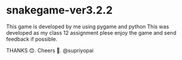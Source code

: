 # snakegame-ver3.2.2
This game is developed by me using pygame and python
This was developed as my class 12 assignment plese enjoy the game and send feedback if possible. 

THANKS 😊.
Cheers 🍻. 
@supriyopai
